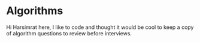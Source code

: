 # Algorithms
Hi Harsimrat here, I like to code and thought it would be cool to keep a copy of algorithm questions to review before interviews.
